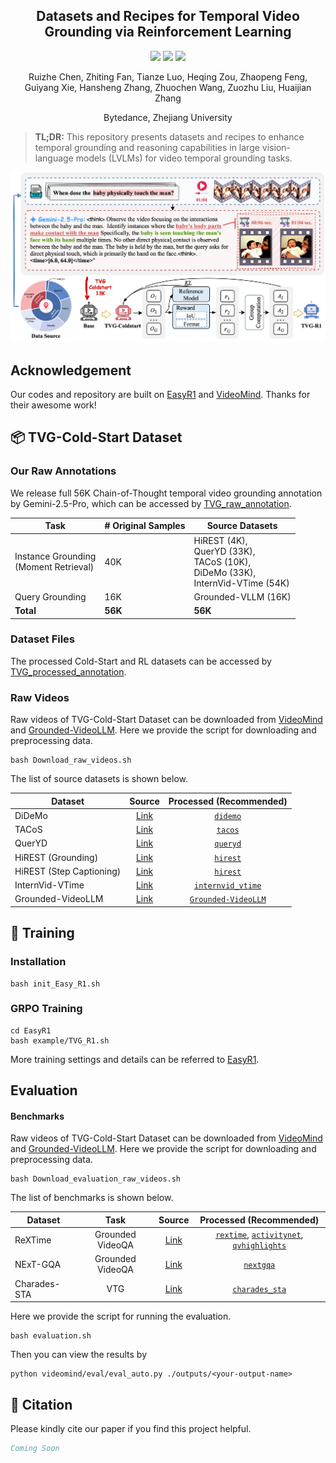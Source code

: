 
<h2 align="center">Datasets and Recipes for Temporal Video Grounding via
Reinforcement Learning</h2>

<p align="center">
  <a href="https://arxiv.org/abs/2507.18100" target="_blank"><img src="https://img.shields.io/badge/arXiv-2507.18100-red"></a>
  <a href="https://huggingface.co/collections/RuizheChen/tvg-r1-68820771aef4c59bad76aebf" target="_blank"><img src="https://img.shields.io/badge/%F0%9F%A4%97%20Hugging%20Face-Model-blue"></a>
  <a href="https://huggingface.co/datasets/RuizheChen/TVG_processed_data" target="_blank"><img src="https://img.shields.io/badge/%F0%9F%A4%97%20Hugging%20Face-Dataset-orange"></a>
</p>


<p align="center">
  Ruizhe Chen, Zhiting Fan, Tianze Luo, Heqing Zou, Zhaopeng Feng, Guiyang Xie, Hansheng Zhang, Zhuochen Wang, Zuozhu Liu, Huaijian Zhang 
  <p align="center">Bytedance, Zhejiang University</p>
</p>


> **TL;DR:** This repository presents datasets and recipes to enhance temporal grounding and reasoning capabilities in large vision-language models (LVLMs) for video temporal grounding tasks.


<p align="center"><img width="750" src="images/VTG_R1_pipeline.png"></p>

##  Acknowledgement

Our codes and repository are built on [EasyR1](https://github.com/hiyouga/EasyR1) and [VideoMind](https://github.com/yeliudev/VideoMind). Thanks for their awesome work!

## 📦 TVG-Cold-Start Dataset

### Our Raw Annotations

We release full 56K Chain-of-Thought temporal video grounding annotation by Gemini-2.5-Pro, which can be accessed by [TVG_raw_annotation](https://huggingface.co/datasets/RuizheChen/TVG_raw_annotation).

| Task                                         | # Original Samples | Source Datasets                                                                                                  |
|----------------------------------------------|-------------------|------------------------------------------------------------------------------------------------------------------|
| Instance Grounding <br/>(Moment Retrieval)   | 40K               | HiREST (4K),<br/>QuerYD (33K),<br/>TACoS (10K),<br/>DiDeMo (33K),<br/>InternVid-VTime (54K)   |
| Query Grounding                             | 16K               | Grounded-VLLM (16K)                                                                                          |
| **Total**                                   | **56K**           | **56K**                                                                                                                 |


### Dataset Files

The processed Cold-Start and RL datasets can be accessed by [TVG_processed_annotation](https://huggingface.co/datasets/RuizheChen/TVG_processed_data).


### Raw Videos
Raw videos of TVG-Cold-Start Dataset can be downloaded from [VideoMind](https://huggingface.co/datasets/yeliudev/VideoMind-Dataset) and [Grounded-VideoLLM](https://huggingface.co/datasets/WHB139426/Grounded-VideoLLM).
Here we provide the script for downloading and preprocessing data.

```shell
bash Download_raw_videos.sh
```

The list of source datasets is shown below.

| Dataset | Source | Processed (Recommended) |
|-|:-:|:-:|
| DiDeMo | [Link](https://github.com/LisaAnne/LocalizingMoments/) | [`didemo`](https://huggingface.co/datasets/yeliudev/VideoMind-Dataset/tree/main/didemo) |
| TACoS | [Link](https://www.mpi-inf.mpg.de/departments/computer-vision-and-machine-learning/research/vision-and-language/tacos-multi-level-corpus) | [`tacos`](https://huggingface.co/datasets/yeliudev/VideoMind-Dataset/tree/main/tacos) |
| QuerYD | [Link](https://www.robots.ox.ac.uk/~vgg/data/queryd/) | [`queryd`](https://huggingface.co/datasets/yeliudev/VideoMind-Dataset/tree/main/queryd) |
| HiREST (Grounding) | [Link](https://github.com/j-min/HiREST) | [`hirest`](https://huggingface.co/datasets/yeliudev/VideoMind-Dataset/tree/main/hirest) |
| HiREST (Step Captioning) | [Link](https://github.com/j-min/HiREST) | [`hirest`](https://huggingface.co/datasets/yeliudev/VideoMind-Dataset/tree/main/hirest) |
| InternVid-VTime | [Link](https://github.com/OpenGVLab/InternVideo/tree/main/Data/InternVid) | [`internvid_vtime`](https://huggingface.co/datasets/yeliudev/VideoMind-Dataset/tree/main/internvid_vtime) |
| Grounded-VideoLLM | [Link](https://huggingface.co/datasets/WHB139426/Grounded-VideoLLM) | [`Grounded-VideoLLM`](https://huggingface.co/datasets/WHB139426/Grounded-VideoLLM) |

## 🚀 Training

### Installation
```shell
bash init_Easy_R1.sh
```

### GRPO Training
```shell
cd EasyR1
bash example/TVG_R1.sh
```
More training settings and details can be referred to [EasyR1](https://github.com/hiyouga/EasyR1).

## Evaluation

#### Benchmarks

Raw videos of TVG-Cold-Start Dataset can be downloaded from [VideoMind](https://huggingface.co/datasets/yeliudev/VideoMind-Dataset) and [Grounded-VideoLLM](https://huggingface.co/datasets/WHB139426/Grounded-VideoLLM).
Here we provide the script for downloading and preprocessing data.

```shell
bash Download_evaluation_raw_videos.sh
```

The list of benchmarks is shown below.

| Dataset | Task | Source | Processed (Recommended) |
|-|:-:|:-:|:-:|
| ReXTime | Grounded VideoQA | [Link](https://github.com/ReXTime/ReXTime) | [`rextime`](https://huggingface.co/datasets/yeliudev/VideoMind-Dataset/tree/main/rextime), [`activitynet`](https://huggingface.co/datasets/yeliudev/VideoMind-Dataset/tree/main/activitynet), [`qvhighlights`](https://huggingface.co/datasets/yeliudev/VideoMind-Dataset/tree/main/qvhighlights) |
| NExT-GQA | Grounded VideoQA | [Link](https://github.com/doc-doc/NExT-GQA) | [`nextgqa`](https://huggingface.co/datasets/yeliudev/VideoMind-Dataset/tree/main/nextgqa) |
| Charades-STA | VTG | [Link](https://github.com/jiyanggao/TALL) | [`charades_sta`](https://huggingface.co/datasets/yeliudev/VideoMind-Dataset/tree/main/charades_sta) |

Here we provide the script for running the evaluation.

```shell
bash evaluation.sh
```

Then you can view the results by

```shell
python videomind/eval/eval_auto.py ./outputs/<your-output-name>
```



## 📖 Citation

Please kindly cite our paper if you find this project helpful.

```bibtex
Coming Soon
```

